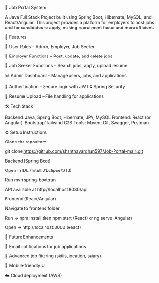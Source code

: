 💼 Job Portal System

A Java Full Stack Project built using Spring Boot, Hibernate, MySQL, and React/Angular.
This project provides a platform for employers to post jobs and for candidates to apply, making recruitment faster and more efficient.

🚀 Features

👤 User Roles – Admin, Employer, Job Seeker

📄 Employer Functions – Post, update, and delete jobs

📝 Job Seeker Functions – Search jobs, apply, upload resume

📊 Admin Dashboard – Manage users, jobs, and applications

🔐 Authentication – Secure login with JWT & Spring Security

📂 Resume Upload – File handling for applications

🛠 Tech Stack

Backend: Java, Spring Boot, Hibernate, JPA, MySQL
Frontend: React (or Angular), Bootstrap/Tailwind CSS
Tools: Maven, Git, Swagger, Postman

⚙️ Setup Instructions

Clone the repository

git clone https://github.com/shanthavardhan597/Job-Portal-main.git


Backend (Spring Boot)

Open in IDE (IntelliJ/Eclipse/STS)

Run mvn spring-boot:run

API available at http://localhost:8080/api

Frontend (React/Angular)

Navigate to frontend folder

Run → npm install then npm start (React) or ng serve (Angular)

Open → http://localhost:3000 (React) 

📌 Future Enhancements

📧 Email notifications for job applications

🔎 Advanced job filtering (skills, location, salary)

📱 Mobile-friendly UI

☁️ Cloud deployment (AWS)
